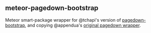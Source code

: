 meteor-pagedown-bootstrap
-----

Meteor smart-package wrapper for @tchapi's version of [pagedown-bootstrap](https://github.com/tchapi/pagedown-bootstrap), and copying @appendua's [original pagedown wrapper](https://github.com/apendua/meteor-pagedown).
